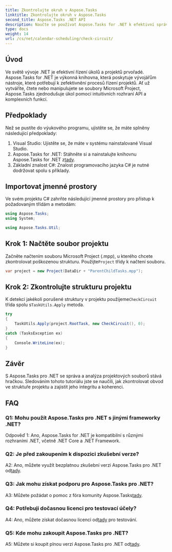 ```yaml
---
title: Zkontrolujte okruh v Aspose.Tasks
linktitle: Zkontrolujte okruh v Aspose.Tasks
second_title: Aspose.Tasks .NET API
description: Naučte se používat Aspose.Tasks for .NET k efektivní správě a analýze projektových souborů v C#.
type: docs
weight: 14
url: /cs/net/calendar-scheduling/check-circuit/
---
```

## Úvod

Ve světě vývoje .NET je efektivní řízení úkolů a projektů prvořadé. Aspose.Tasks for .NET je výkonná knihovna, která poskytuje vývojářům nástroje, které potřebují k zefektivnění procesů řízení projektů. Ať už vytváříte, čtete nebo manipulujete se soubory Microsoft Project, Aspose.Tasks zjednodušuje úkol pomocí intuitivních rozhraní API a komplexních funkcí.

## Předpoklady

Než se pustíte do výukového programu, ujistěte se, že máte splněny následující předpoklady:

1. Visual Studio: Ujistěte se, že máte v systému nainstalované Visual Studio.
2.  Aspose.Tasks for .NET: Stáhněte si a nainstalujte knihovnu Aspose.Tasks for .NET z[tady](https://releases.aspose.com/tasks/net/).
3. Základní znalost C#: Znalost programovacího jazyka C# je nutné dodržovat spolu s příklady.

## Importovat jmenné prostory

Ve svém projektu C# zahrňte následující jmenné prostory pro přístup k požadovaným třídám a metodám:

```csharp
using Aspose.Tasks;
using System;

using Aspose.Tasks.Util;

```

## Krok 1: Načtěte soubor projektu

Začněte načtením souboru Microsoft Project (.mpp), u kterého chcete zkontrolovat poškozenou strukturu. Použijte`Project` třídy k načtení souboru.

```csharp
var project = new Project(DataDir + "ParentChildTasks.mpp");
```

## Krok 2: Zkontrolujte strukturu projektu

 K detekci jakékoli porušené struktury v projektu použijeme`CheckCircuit` třída spolu s`TaskUtils.Apply` metoda.

```csharp
try
{
    TaskUtils.Apply(project.RootTask, new CheckCircuit(), 0);
}
catch (TasksException ex)
{
    Console.WriteLine(ex);
}
```

## Závěr

S Aspose.Tasks pro .NET se správa a analýza projektových souborů stává hračkou. Sledováním tohoto tutoriálu jste se naučili, jak zkontrolovat obvod ve struktuře projektu a zajistit jeho integritu a koherenci.

## FAQ

### Q1: Mohu použít Aspose.Tasks pro .NET s jinými frameworky .NET?

Odpověď 1: Ano, Aspose.Tasks for .NET je kompatibilní s různými rozhraními .NET, včetně .NET Core a .NET Framework.

### Q2: Je před zakoupením k dispozici zkušební verze?

 A2: Ano, můžete využít bezplatnou zkušební verzi Aspose.Tasks pro .NET od[tady](https://releases.aspose.com/).

### Q3: Jak mohu získat podporu pro Aspose.Tasks pro .NET?

 A3: Můžete požádat o pomoc z fóra komunity Aspose.Tasks[tady](https://forum.aspose.com/c/tasks/15).

### Q4: Potřebuji dočasnou licenci pro testovací účely?

 A4: Ano, můžete získat dočasnou licenci od[tady](https://purchase.aspose.com/temporary-license/) pro testování.

### Q5: Kde mohu zakoupit Aspose.Tasks pro .NET?

 A5: Můžete si koupit plnou verzi Aspose.Tasks pro .NET od[tady](https://purchase.aspose.com/buy).